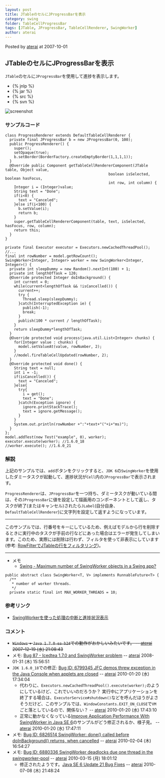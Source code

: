 ```yaml
---
layout: post
title: JTableのセルにJProgressBarを表示
category: swing
folder: TableCellProgressBar
tags: [JTable, JProgressBar, TableCellRenderer, SwingWorker]
author: aterai
---
```


Posted by [aterai](http://terai.xrea.jp/aterai.html) at 2007-10-01

## JTableのセルにJProgressBarを表示
`JTable`のセルに`JProgressBar`を使用して進捗を表示します。

- {% jnlp %}
- {% jar %}
- {% src %}
- {% svn %}

<!-- dummy comment line for breaking list -->

![screenshot](http://lh3.ggpht.com/_9Z4BYR88imo/TQTUYeEtfWI/AAAAAAAAAl8/47mUyOKeiQY/s800/TableCellProgressBar.png)

### サンプルコード
<pre class="prettyprint"><code>class ProgressRenderer extends DefaultTableCellRenderer {
  private final JProgressBar b = new JProgressBar(0, 100);
  public ProgressRenderer() {
    super();
    setOpaque(true);
    b.setBorder(BorderFactory.createEmptyBorder(1,1,1,1));
  }
  @Override public Component getTableCellRendererComponent(JTable table, Object value,
                                               boolean isSelected, boolean hasFocus,
                                               int row, int column) {
    Integer i = (Integer)value;
    String text = "Done";
    if(i&lt;0) {
      text = "Canceled";
    }else if(i&lt;100) {
      b.setValue(i);
      return b;
    }
    super.getTableCellRendererComponent(table, text, isSelected, hasFocus, row, column);
    return this;
  }
}
</code></pre>
<pre class="prettyprint"><code>private final Executor executor = Executors.newCachedThreadPool();
//...
final int rowNumber = model.getRowCount();
SwingWorker&lt;Integer, Integer&gt; worker = new SwingWorker&lt;Integer, Integer&gt;() {
  private int sleepDummy = new Random().nextInt(100) + 1;
  private int lengthOfTask = 120;
  @Override protected Integer doInBackground() {
    int current = 0;
    while(current&lt;lengthOfTask &amp;&amp; !isCancelled()) {
      current++;
      try {
        Thread.sleep(sleepDummy);
      }catch(InterruptedException ie) {
        publish(-1);
        break;
      }
      publish(100 * current / lengthOfTask);
    }
    return sleepDummy*lengthOfTask;
  }
  @Override protected void process(java.util.List&lt;Integer&gt; chunks) {
    for(Integer value : chunks) {
      model.setValueAt(value, rowNumber, 2);
    }
    //model.fireTableCellUpdated(rowNumber, 2);
  }
  @Override protected void done() {
    String text = null;
    int i = -1;
    if(isCancelled()) {
      text = "Canceled";
    }else{
      try{
        i = get();
        text = "Done";
      }catch(Exception ignore) {
        ignore.printStackTrace();
        text = ignore.getMessage();
      }
    }
    System.out.println(rowNumber +":"+text+"("+i+"ms)");
  }
};
model.addTest(new Test("example", 0), worker);
executor.execute(worker); //1.6.0_18
//worker.execute(); //1.6.0_21
</code></pre>

### 解説
上記のサンプルでは、`add`ボタンをクリックすると、`JDK 6`の`SwingWorker`を使用したダミータスクが起動して、進捗状況が`Cell`内の`JProgressBar`で表示されます。

`ProgressRenderer`は、`JProgressBar`を一つ持ち、ダミータスクが動いている間は、その`JProgressBar`に値を設定して描画用のコンポーネントとして返し、タスクが終了(またはキャンセル)されたら`JLabel`(自分自身、`DefaultTableCellRenderer`)に文字列を設定して返すようになっています。

- - - -
このサンプルでは、行番号をキーにしているため、例えばモデルから行を削除するときに実行中のタスクが手前の行などにあった場合はエラーが発生してしまいます。このため、実際には削除は行わず、フィルタを使って非表示にしています(参考: [RowFilterでJTableの行をフィルタリング](http://terai.xrea.jp/Swing/RowFilter.html))。

- - - -
- メモ
    - [Swing - Maximum number of SwingWorker objects in a Swing app?](https://forums.oracle.com/forums/thread.jspa?threadID=1362600)

<!-- dummy comment line for breaking list -->

<pre class="prettyprint"><code>public abstract class SwingWorker&lt;T, V&gt; implements RunnableFuture&lt;T&gt; {
  /**
   * number of worker threads.
   */
  private static final int MAX_WORKER_THREADS = 10;
</code></pre>

### 参考リンク
- [SwingWorkerを使った処理の中断と進捗状況表示](http://terai.xrea.jp/Swing/SwingWorker.html)

<!-- dummy comment line for breaking list -->

### コメント
- ~~`Windows` + `Java 1.7.0-ea-b24`での動作がおかしいみたいです。 -- [aterai](http://terai.xrea.jp/aterai.html) 2007-12-19 (水) 21:08:43~~
- メモ: [Bug 87 - Icedtea 1.7.0 and SwingWorker problem](http://icedtea.classpath.org/bugzilla/show_bug.cgi?id=87) -- [aterai](http://terai.xrea.jp/aterai.html) 2008-01-31 (木) 15:56:51
- `JDK 1.6.0_18`での修正: [Bug ID: 6799345 JFC demos threw exception in the Java Console when applets are closed](http://bugs.sun.com/bugdatabase/view_bug.do?bug_id=6799345) -- [aterai](http://terai.xrea.jp/aterai.html) 2010-01-20 (水) 17:34:04
    - 代わりに、`Executors.newCachedThreadPool().execute(worker);`のようにしているけど、これでいいのだろうか？ 実行中にアプリケーションを終了する場合は、`ExecutorService#shutdown()`などを呼んだほうがよさそうだけど、このサンプルでは、`WindowConstants.EXIT_ON_CLOSE`で`VM`ごと落としているので、関係ない？ -- [aterai](http://terai.xrea.jp/aterai.html) 2010-01-20 (水) 17:43:10
    - 正常に動かなくなっている[Improve Application Performance With SwingWorker in Java SE 6](http://java.sun.com/developer/technicalArticles/javase/swingworker/)のサンプルがどう修正されるか、様子見。 -- [aterai](http://terai.xrea.jp/aterai.html) 2010-01-20 (水) 17:47:11
- メモ: [Bug ID: 6826514 SwingWorker: done() called before doInBackground() returns, when cancelled](http://bugs.sun.com/bugdatabase/view_bug.do?bug_id=6826514) -- [aterai](http://terai.xrea.jp/aterai.html) 2010-02-04 (木) 16:54:27
- メモ: [Bug ID: 6880336 SwingWorker deadlocks due one thread in the swingworker-pool](http://bugs.sun.com/bugdatabase/view_bug.do?bug_id=6880336) -- [aterai](http://terai.xrea.jp/aterai.html) 2010-03-15 (月) 18:01:12
    - 修正されたようです。[Java SE 6 Update 21 Bug Fixes](http://java.sun.com/javase/6/webnotes/BugFixes6u21.html) -- [aterai](http://terai.xrea.jp/aterai.html) 2010-07-08 (木) 21:48:24

<!-- dummy comment line for breaking list -->

